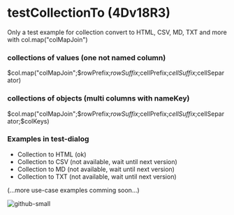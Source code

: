 # testCollectionTo (4Dv18R3)
Only a test example for collection convert to HTML, CSV, MD, TXT and more with col.map("colMapJoin")

### collections of values (one not named column)
$col.map("colMapJoin";$rowPrefix;$rowSuffix;$cellPrefix;$cellSuffix;$cellSeparator)

### collections of objects (multi columns with nameKey)
$col.map("colMapJoin";$rowPrefix;$rowSuffix;$cellPrefix;$cellSuffix;$cellSeparator;$colKeys)

### Examples in test-dialog
- Collection to HTML (ok)
- Collection to CSV (not available, wait until next version)
- Collection to MD (not available, wait until next version)
- Collection to TXT (not available, wait until next version)

(...more use-case examples comming soon...)

![github-small](https://user-images.githubusercontent.com/65073460/82057765-1f3bf180-96c4-11ea-9236-91c385a08e2c.png)
